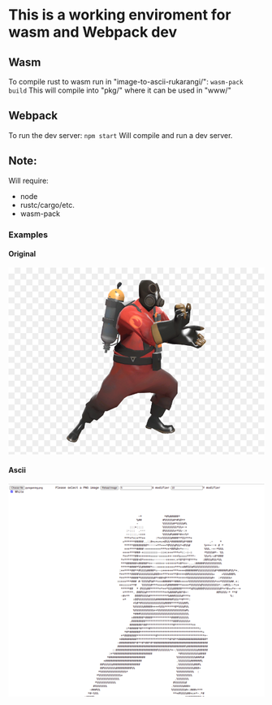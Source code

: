 # This is a working enviroment for wasm and Webpack dev

## Wasm

To compile rust to wasm run in "image-to-ascii-rukarangi/":
`
wasm-pack build
`
This will compile into "pkg/" where it can be used in "www/"

## Webpack

To run the dev server:
`
npm start
`
Will compile and run a dev server.

## Note:

Will require:
* node
* rustc/cargo/etc.
* wasm-pack

### Examples

#### Original

![Original Pyro Image](pyrogaming_original.png)

#### Ascii

![Ascii Pyro Image](pyrogaming.png)